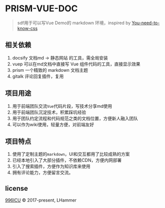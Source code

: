 # PRISM-VUE-DOC

> sdf用于可以写Vue Demo的 markdown 环境，inspired by [You-need-to-know-css](https://lhammer.cn/You-need-to-know-css/#/zh-cn/)

## 相关依赖

1. docsify 文档md -> 静态网站 的工具，需全局安装
2. vuep 可以在md文档中直接写 Vue 组件代码的工具，直接显示效果
3. prism 一个精致的 markdown 文档主题
4. gitalk 评论回复插件，复用

## 项目用途

1. 用于前端团队交流`Vue`代码片段，写技术分享md使用
2. 用于前端团队沉淀技术，积累踩坑经验
3. 用于团队约定流程和代码规范之类的文档位置，方便新人融入团队
4. 可以作为wiki使用，轻量方便，对前端友好

## 项目特点

1. 使用了定制主题的`markdown`，UI和交互都用了比较成熟的方案
2. 已经本地引入了大部分插件，不依赖CDN，方便内网部署
3. 引入了搜索插件，方便作为知识库来使用
4. 拥有评论能力，方便留言交流。



## license

[996ICU](https://github.com/l-hammer/You-need-to-know-css/blob/master/LICENSE) © 2017-present, LHammer